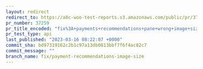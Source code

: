 ```yaml
---
layout: redirect
redirect_to: https://a8c-woo-test-reports.s3.amazonaws.com/public/pr/37259/api/index.html
pr_number: 37259
pr_title_encoded: "fix%3A+payments+recommendations+pane+wrong+image+size"
pr_test_type: api
last_published: "2023-03-16 08:22:07 +0000"
commit_sha: bd97319162c2b1c97a13db0813bbf7f6f4ac82c7
commit_message: ""
branch_name: fix/payment-recommendations-image-size
---
```


